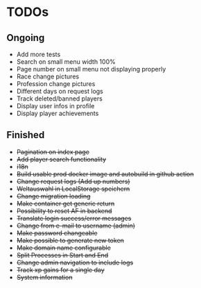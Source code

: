 # TODOs

## Ongoing
- Add more tests
- Search on small menu width 100%
- Page number on small menu not displaying properly
- Race change pictures
- Profession change pictures
- Different days on request logs
- Track deleted/banned players
- Display user infos in profile
- Display player achievements

## Finished
- ~~Pagination on index page~~
- ~~Add player search functionality~~
- ~~i18n~~
- ~~Build usable prod docker image and autobuild in github action~~
- ~~Change request logs (Add up numbers)~~
- ~~Weltauswahl in LocalStorage speichern~~
- ~~Change migration loading~~
- ~~Make container get generic return~~
- ~~Possibility to reset AF in backend~~
- ~~Translate login success/error messages~~
- ~~Change from e-mail to username (admin)~~
- ~~Make password changeable~~
- ~~Make possible to generate new token~~
- ~~Make domain name configurable~~
- ~~Split Processes in Start and End~~
- ~~Change admin navigation to include logs~~
- ~~Track xp gains for a single day~~
- ~~System information~~
